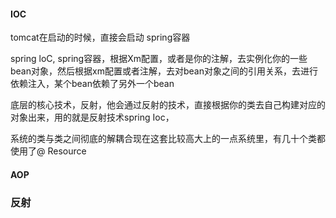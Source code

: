 #### IOC

tomcat在启动的时候，直接会启动 spring容器

spring loC, spring容器，根据Xm配置，或者是你的注解，去实例化你的一些bean对象，然后根据xm配置或者注解，去对bean对象之间的引用关系，去进行依赖注入，某个bean依赖了另外一个bean

底层的核心技术，反射，他会通过反射的技术，直接根据你的类去自己构建对应的对象出来，用的就是反射技术spring Ioc，

系统的类与类之间彻底的解耦合现在这套比较高大上的一点系统里，有几十个类都使用了@ Resource

#### AOP





### 反射